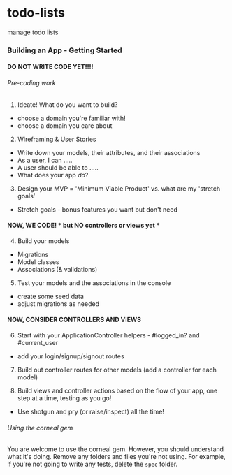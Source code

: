 
# todo-lists
manage todo lists
### Building an App - Getting Started

#### DO NOT WRITE CODE YET!!!! ####

###### Pre-coding work
1.  Ideate!  What do you want to build?
  - choose a domain you're familiar with!
  - choose a domain you care about
2.  Wireframing & User Stories
  - Write down your models, their attributes, and their associations
  - As a user, I can .....
  - A user should be able to .....
  - What does your app _do_?
3.  Design your MVP = 'Minimum Viable Product' vs. what are my 'stretch goals'
  - Stretch goals - bonus features you want but don't need

#### NOW, WE CODE! * but NO controllers or views yet *

4.  Build your models
  - Migrations
  - Model classes
  - Associations (& validations)

5. Test your models and the associations in the console
  - create some seed data
  - adjust migrations as needed

#### NOW, CONSIDER CONTROLLERS AND VIEWS

6. Start with your ApplicationController helpers - #logged_in? and #current_user
  - add your login/signup/signout routes

7. Build out controller routes for other models (add a controller for each model)

8. Build views and controller actions based on the flow of your app, one step at a time, testing as you go!
  - Use shotgun and pry (or raise/inspect) all the time!


###### Using the corneal gem

You are welcome to use the corneal gem.  However, you should understand what it's doing.  Remove any folders and files you're not using.  For example, if you're not going to write any tests, delete the `spec` folder.
